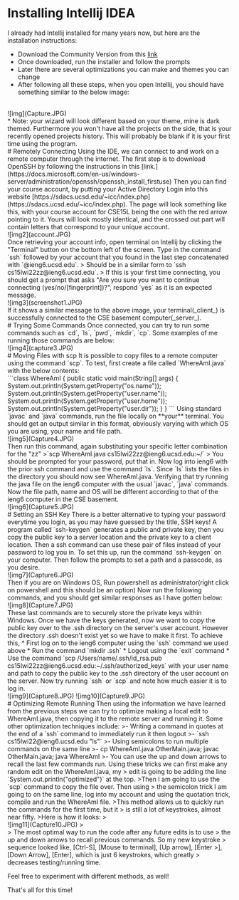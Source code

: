 # Installing Intellij IDEA
I already had Intellij installed for many years now, but here are the installation instructions: 
* Download the Community Version from this [link](https://www.jetbrains.com/idea/download/#section=windows)
* Once downloaded, run the installer and follow the prompts
* Later there are several optimizations you can make and themes you can change
* After following all these steps, when you open Intellij, you should have something similar to the below image:
<br />
![img](Capture.JPG)  
<br />
* Note: your wizard will look different based on your theme, mine is dark themed. Furthermore you won't have all the projects on the side, that is your recently opened projects history. This will probably be blank if it is your first time using the program.       
<br />
# Remotely Connecting
Using the IDE, we can connect to and work on a remote computer through the internet. The first step is to download OpenSSH by following the instructions in this [link.](https://docs.microsoft.com/en-us/windows-server/administration/openssh/openssh_install_firstuse)
Then you can find your course account, by putting your Active Directory Login into this website [https://sdacs.ucsd.edu/~icc/index.php](https://sdacs.ucsd.edu/~icc/index.php).
The page will look something like this, with your course account for CSE15L being the one with the red arrow pointing to it. Yours will look mostly identical, and the crossed out part will contain letters that correspond to your unique account.
<br />
![img2](account.JPG)   
<br />
Once retrieving your account info, open terminal on Intellij by clicking the "Terminal" button on the bottom left of the screen. 
Type in the command `ssh` followed by your account that you found in the last
 step concatenated with `@ieng6.ucsd.edu`. 
> Should be in a similar form to `ssh cs15lwi22zz@ieng6.ucsd.edu`.
>
If this is your first time connecting, you should get a prompt that asks "Are you sure you want to continue connecting (yes/no/[fingerprint])?", respond `yes` as it is an expected message. 
<br />
![img3](screenshot1.JPG)    
<br />
If it shows a similar message to the above image, your terminal(_client_) is successfully connected to the CSE basement computer(_server_).     
<br />
# Trying Some Commands
Once connected, you can try to run some commands such as `cd`, `ls`, `pwd`, `mkdir`, `cp`. Some examples of me running those commands are below:
<br />
![img4](capture3.JPG)    
<br />
# Moving Files with scp
It is possible to copy files to a remote computer using the command `scp`. To test, first create a file called `WhereAmI.java` with the below contents:
<br />
```class WhereAmI {
   public static void main(String[] args) {
     System.out.println(System.getProperty("os.name"));
     System.out.println(System.getProperty("user.name"));
     System.out.println(System.getProperty("user.home"));
     System.out.println(System.getProperty("user.dir"));
   }
 }
```
Using standard `javac` and `java` commands, run the file locally on **your** terminal. You should get an output similar in this format, obviously varying with which OS you are using, your name and file path.
<br />
![img5](Capture4.JPG)    
<br />
Then run this command, again substituting your specific letter combination for the "zz"
>`scp WhereAmI.java cs15lwi22zz@ieng6.ucsd.edu:~/`
>
You should be prompted for your password, put that in. Now log into ieng6 with the prior ssh command and use the command `ls`. Since `ls` lists the files in the directory you should now see WhereAmI.java. Verifying that try running the java file on the ieng6 computer with the usual `javac`, `java` commands.
Now the file path, name and OS will be different according to that of the ieng6 computer in the CSE basement.
<br />
![img6](Capture5.JPG)    
<br />
# Setting an SSH Key
There is a better alternative to typing your password everytime you login, as you may have guessed by the title, SSH keys! A program called `ssh-keygen` generates a public and private key, then you copy the public key to a server location and the private key to a client location. Then a ssh command can use these pair of files instead of your password to log you in. To set this up, run the command `ssh-keygen` on your computer.
Then follow the prompts to set a path and a passcode, as you desire. 
<br />
![img7](Capture6.JPG)    
<br />
Then if you are on Windows OS, Run powershell as administrator(right click on powershell and this should be an option)
Now run the following commands, and you should get similar responses as I have gotten below:
<br />
![img8](Capture7.JPG)   
<br />
These last commands are to securely store the private keys within Windows.
Once we have the keys generated, now we want to copy the public key over to the .ssh directory on the server's user account. However the directory .ssh doesn't exist yet so we have to make it first. 
To achieve this, 
* First log on to the ieng6 computer using the `ssh` command we used above
* Run the command `mkdir .ssh`
* Logout using the `exit` command 
* Use the command `scp /Users/name/.ssh/id_rsa.pub cs15lwi22zz@ieng6.ucsd.edu:~/.ssh/authorized_keys` with your user name and path to copy the public key to the .ssh directory of the user account on the server.
Now try running `ssh` or `scp` and note how much easier it is to log in.
<br />
![img9](Capture8.JPG)
![img10](Capture9.JPG)     
<br />
# Optimizing Remote Running
Then using the information we have learned from the previous steps we can try to optimize making a local edit to WhereAmI.java, then copying it to the remote server and running it.
Some other optimization techniques include:
>- Writing a command in quotes at the end of a `ssh` command to immediately run it then logout
>-  `ssh cs15lwi22@ieng6.ucsd.edu "ls"`
>- Using semicolons to run multiple commands on the same line
>- cp WhereAmI.java OtherMain.java; javac OtherMain.java; java WhereAmI
>- You can use the up and down arrows to recall the last few commands run. 
Using these tricks we can first make any random edit on the WhereAmI.java, my
> edit is going to be adding the line `System.out.println("optimized")` at the top.
>Then I am going to use the `scp` command to copy the file over. Then using
> the semicolon trick I am going to on the same line, log into my account and using the quotation trick, compile and run the WhereAmI file.
>This method allows us to quickly run the commands for the first time, but it
> is still a lot of keystrokes, almost near fifty.
>Here is how it looks: 
 >   <br />
 ![img11](Capture10.JPG)      
 ><br />
> The most optimal way to run the code after any future edits is to use
> the up and down arrows to recall previous commands. So my new keystroke
> sequence looked like, [Ctrl-S], [Mouse to terminal], [Up arrow], [Enter
>], [Down Arrow], [Enter], which is just 6 keystrokes, which greatly
> decreases testing/running time.

Feel free to experiment with different methods, as well!

That's all for this time! 